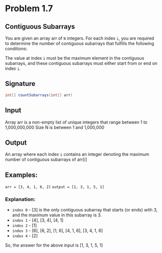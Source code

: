 # Problem 1.7

## Contiguous Subarrays

You are given an array arr of `N` integers. For each index `i`, you are required to determine the
number of contiguous subarrays that fulfills the following conditions:

The value at index `i` must be the maximum element in the contiguous subarrays, and these contiguous
subarrays must either start from or end on index `i`.

## Signature

```java
int[] countSubarrays(int[] arr)
```

## Input

Array arr is a non-empty list of unique integers that range between 1 to 1,000,000,000
Size N is between 1 and 1,000,000

## Output

An array where each index `i` contains an integer denoting the maximum number of contiguous subarrays
of arr[i]

## Examples:

`arr = [3, 4, 1, 6, 2]`
`output = [1, 3, 1, 5, 1]`

### Explanation:

* `index 0` - [3] is the only contiguous subarray that starts (or ends) with 3, and the maximum value in this subarray is 3.
* `index 1` - [4], [3, 4], [4, 1]
* `index 2` - [1]
* `index 3` - [6], [6, 2], [1, 6], [4, 1, 6], [3, 4, 1, 6]
* `index 4` - [2]

So, the answer for the above input is [1, 3, 1, 5, 1]